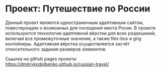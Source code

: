 
# Проект: Путешествие по России
Данный проект является одностраничным адаптивным сайтом, повествующем о возможных для посещения места Росии.
В проекте используются технологии адаптивной вёрстки для всех разрешений, включая все промежуточные значения, а также flex-box и grig контейнеры. Адаптивная вёрстка осуществляется засчёт относительного задания размеров элементов.

Сыылка на github pages проекта: https://dmitrykodolbenko.github.io/russian-travel/


